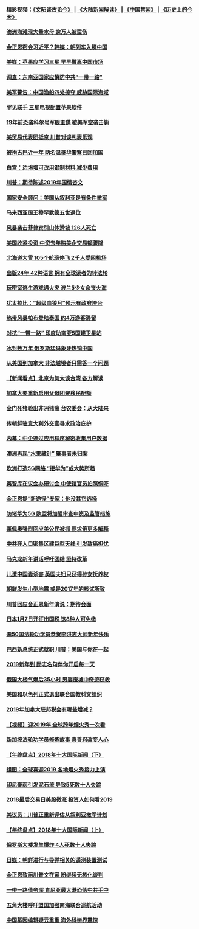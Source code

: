 #### 精彩视频：[《文昭谈古论今》](https://github.com/gfw-breaker/wenzhao/blob/master/README.md?t=01072131) | [《大陆新闻解读》](https://github.com/gfw-breaker/ntdtv-comedy/blob/master/README.md?t=01072131) | [《中国禁闻》](https://github.com/gfw-breaker/ntdtv-news/blob/master/README.md?t=01072131) | [《历史上的今天》](https://github.com/gfw-breaker/today-in-history/blob/master/README.md?t=01072131) 

#### [澳洲海滩现大量水母 逾万人被蜇伤](../pages/nsc418/n10959898.md?t=01072131) 

#### [金正恩密会习近平？韩媒：朝列车入境中国](../pages/nsc418/n10959856.md?t=01072131) 

#### [美媒：苹果应学习三星 早早撤离中国市场](../pages/nsc418/n10958930.md?t=01072131) 

#### [调查：东南亚国家应慎防中共“一带一路”](../pages/nsc418/n10959261.md?t=01072131) 

#### [美军警告：中国渔船四处掠夺 威胁国际海域](../pages/nsc418/n10959047.md?t=01072131) 

#### [罕见联手 三星电视配置苹果软件](../pages/nsc418/n10958192.md?t=01072131) 

#### [19年前恐袭科尔号军舰主谋 被美军空袭击毙](../pages/nsc418/n10958692.md?t=01072131) 

#### [美贸易代表团抵京 川普对谈判表乐观](../pages/nsc418/n10957808.md?t=01072131) 

#### [被拘古巴近一年 两名温哥华警察已回加国](../pages/nsc418/n10957967.md?t=01072131) 

#### [白宫：边境墙可改用钢制材料 减少费用](../pages/nsc418/n10957898.md?t=01072131) 

#### [川普：期待陈述2019年国情咨文](../pages/nsc418/n10957830.md?t=01072131) 

#### [国家安全顾问：美国从叙利亚是有条件撤军](../pages/nsc418/n10957696.md?t=01072131) 

#### [马来西亚国王穆罕默德五世退位](../pages/nsc418/n10957673.md?t=01072131) 

#### [风暴袭击菲律宾引山体滑坡 126人死亡](../pages/nsc418/n10957562.md?t=01072131) 

#### [美国收紧投资 中资去年购美企交易额骤降](../pages/nsc418/n10956141.md?t=01072131) 

#### [北海道大雪 105个航班停飞 2千人受困机场](../pages/nsc418/n10957312.md?t=01072131) 

#### [出版24年 42种语言 拥有全球读者的转法轮](../pages/nsc418/n10955468.md?t=01072131) 

#### [玩密室逃生游戏遇火灾 波兰5少女命丧火海](../pages/nsc418/n10955350.md?t=01072131) 

#### [犹太拉比：“超级血狼月”预示有政府垮台](../pages/nsc418/n10954999.md?t=01072131) 

#### [热带风暴帕布登陆泰国 约4万游客滞留](../pages/nsc418/n10953704.md?t=01072131) 

#### [对抗“一带一路” 印度助南亚5国建卫星站](../pages/nsc418/n10953085.md?t=01072131) 

#### [冰封数万年 俄罗斯猛犸象牙热销中国](../pages/nsc418/n10952945.md?t=01072131) 

#### [从美国到加拿大 非法越境者只需答一个问题](../pages/nsc418/n10952107.md?t=01072131) 

#### [【新闻看点】北京为何大谈台湾 各方解读](../pages/nsc418/n10951577.md?t=01072131) 

#### [加拿大要重新启用父母团聚移民配额](../pages/nsc418/n10951623.md?t=01072131) 

#### [金门死猪验出非洲猪瘟 台农委会：从大陆来](../pages/nsc418/n10950871.md?t=01072131) 

#### [传朝鲜驻意大利外交官寻求政治庇护](../pages/nsc418/n10950043.md?t=01072131) 

#### [内幕：中企通过应用程序秘密收集用户数据](../pages/nsc418/n10949869.md?t=01072131) 

#### [澳洲再现“水果藏针” 肇事者未归案](../pages/nsc418/n10949734.md?t=01072131) 

#### [欧洲打造5G网络 “拒华为”或大势所趋](../pages/nsc418/n10944741.md?t=01072131) 

#### [英智库在议会办研讨会 中使馆官员拍照恫吓](../pages/nsc418/n10949621.md?t=01072131) 

#### [金正恩提“新途径”专家：他没其它选择](../pages/nsc418/n10949644.md?t=01072131) 

#### [防堵华为5G 欧盟将加强审查中资及监管措施](../pages/nsc418/n10949397.md?t=01072131) 

#### [蓬佩奥强烈回应美公民被抓 要求俄更多解释](../pages/nsc418/n10949408.md?t=01072131) 

#### [中共在人口密集区建巨型天线 引发致癌担忧](../pages/nsc418/n10949221.md?t=01072131) 

#### [马克龙新年讲话呼吁团结 坚持改革](../pages/nsc418/n10947012.md?t=01072131) 

#### [儿遭中国妻杀害 英国夫妇只获得孙女抚养权](../pages/nsc418/n10947962.md?t=01072131) 

#### [朝鲜发生小型地震 或是2017年的核试所致](../pages/nsc418/n10948016.md?t=01072131) 

#### [川普回应金正恩新年演说：期待会面](../pages/nsc418/n10947826.md?t=01072131) 

#### [日本1月7日开征出国税 这8种人可免缴](../pages/nsc418/n10947821.md?t=01072131) 

#### [逾50国法轮功学员恭贺李洪志大师新年快乐](../pages/nsc418/n10922625.md?t=01072131) 

#### [巴西新总统正式就职 川普：美国与你在一起](../pages/nsc418/n10947092.md?t=01072131) 

#### [2019新年到 励志名句伴你开启每一天](../pages/nsc418/n10946988.md?t=01072131) 

#### [俄国大楼气爆后35小时 男婴废墟中奇迹获救](../pages/nsc418/n10946967.md?t=01072131) 

#### [美国和以色列正式退出联合国教科文组织](../pages/nsc418/n10946960.md?t=01072131) 

#### [2019年加拿大联邦税会有哪些增减？](../pages/nsc418/n10946693.md?t=01072131) 

#### [【视频】迎2019年 全球跨年烟火秀一次看](../pages/nsc418/n10946627.md?t=01072131) 

#### [新加坡法轮功学员修炼故事 真善忍改变人心](../pages/nsc418/n10946163.md?t=01072131) 

#### [【年终盘点】2018年十大国际新闻（下）](../pages/nsc418/n10925458.md?t=01072131) 

#### [组图：全球喜迎2019 各地烟火秀接力上演](../pages/nsc418/n10945584.md?t=01072131) 

#### [印尼豪雨引发泥石流 导致5死数十人失踪](../pages/nsc418/n10945409.md?t=01072131) 

#### [2018最后交易日美股微涨 投资人如何看2019](../pages/nsc418/n10944797.md?t=01072131) 

#### [美议员：川普正重新评估从叙利亚撤军计划](../pages/nsc418/n10944364.md?t=01072131) 

#### [【年终盘点】2018年十大国际新闻（上）](../pages/nsc418/n10924773.md?t=01072131) 

#### [俄罗斯大楼发生爆炸 4人死数十人失踪](../pages/nsc418/n10943682.md?t=01072131) 

#### [日媒：朝鲜进行与导弹相关的遥测装置测试](../pages/nsc418/n10943525.md?t=01072131) 

#### [金正恩致函川普文在寅 盼继续无核化谈判](../pages/nsc418/n10943074.md?t=01072131) 

#### [一带一路债务深 肯尼亚最大港恐落中共手中](../pages/nsc418/n10942794.md?t=01072131) 

#### [五角大楼呼吁盟国加强南海联合巡航活动](../pages/nsc418/n10942310.md?t=01072131) 

#### [中国基因编辑疑云重重 海外科学界震惊](../pages/nsc418/n10940149.md?t=01072131) 

